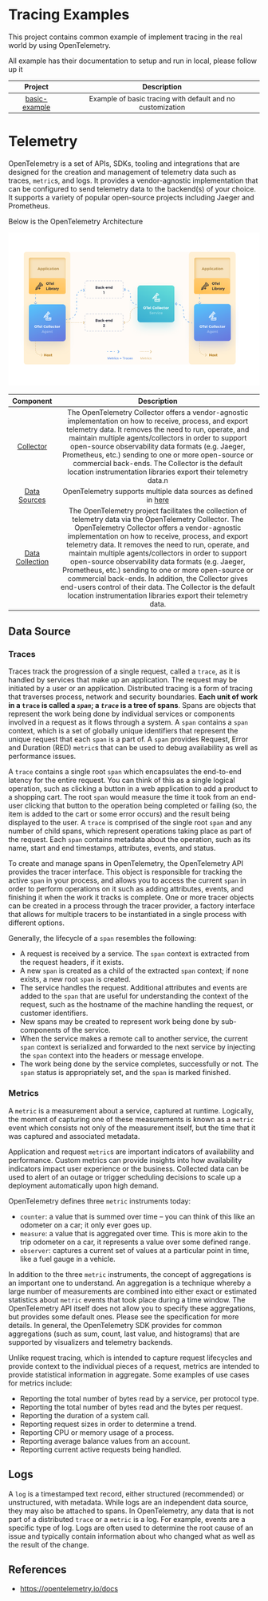 # Tracing Examples

This project contains common example of implement tracing in the real world by using OpenTelemetry.

All example has their documentation to setup and run in local, please follow up it

| Project | Description|
|:--:|:--:|
|[basic-example](https://github.com/GeminiWind/tracing-examples/blob/master/basic-example)| Example of basic tracing with default and no customization |



# Telemetry

OpenTelemetry is a set of APIs, SDKs, tooling and integrations that are designed for the creation and management of telemetry data such as traces, `metric`s, and logs. It provides a vendor-agnostic implementation that can be configured to send telemetry data to the backend(s) of your choice. It supports a variety of popular open-source projects including Jaeger and Prometheus.

Below is the OpenTelemetry Architecture

![OpenTelemetry Architecture](./OpenTelemetry-Arch.png)


| Component | Description|
|:--:|:--:|
| [Collector](https://opentelemetry.io/docs/concepts/components/#collector)| The OpenTelemetry Collector offers a vendor-agnostic implementation on how to receive, process, and export telemetry data. It removes the need to run, operate, and maintain multiple agents/collectors in order to support open-source observability data formats (e.g. Jaeger, Prometheus, etc.) sending to one or more open-source or commercial back-ends. The Collector is the default location instrumentation libraries export their telemetry data.n |
| [Data Sources](https://opentelemetry.io/docs/concepts/components/#collector)| OpenTelemetry supports multiple data sources as defined in [here]() |
|[Data Collection](https://opentelemetry.io/docs/concepts/data-collection/)| The OpenTelemetry project facilitates the collection of telemetry data via the OpenTelemetry Collector. The OpenTelemetry Collector offers a vendor-agnostic implementation on how to receive, process, and export telemetry data. It removes the need to run, operate, and maintain multiple agents/collectors in order to support open-source observability data formats (e.g. Jaeger, Prometheus, etc.) sending to one or more open-source or commercial back-ends. In addition, the Collector gives end-users control of their data. The Collector is the default location instrumentation libraries export their telemetry data.|

## Data Source

### Traces
Traces track the progression of a single request, called a `trace`, as it is handled by services that make up an application. The request may be initiated by a user or an application. Distributed tracing is a form of tracing that traverses process, network and security boundaries. **Each unit of work in a ``trace`` is called a *`span`*; a *`trace`* is a tree of **spans****. Spans are objects that represent the work being done by individual services or components involved in a request as it flows through a system. A `span` contains a `span` context, which is a set of globally unique identifiers that represent the unique request that each `span` is a part of. A `span` provides Request, Error and Duration (RED) `metric`s that can be used to debug availability as well as performance issues.

A `trace` contains a single root `span` which encapsulates the end-to-end latency for the entire request. You can think of this as a single logical operation, such as clicking a button in a web application to add a product to a shopping cart. The root `span` would measure the time it took from an end-user clicking that button to the operation being completed or failing (so, the item is added to the cart or some error occurs) and the result being displayed to the user. A `trace` is comprised of the single root `span` and any number of child spans, which represent operations taking place as part of the request. Each `span` contains metadata about the operation, such as its name, start and end timestamps, attributes, events, and status.

To create and manage spans in OpenTelemetry, the OpenTelemetry API provides the tracer interface. This object is responsible for tracking the active `span` in your process, and allows you to access the current `span` in order to perform operations on it such as adding attributes, events, and finishing it when the work it tracks is complete. One or more tracer objects can be created in a process through the tracer provider, a factory interface that allows for multiple tracers to be instantiated in a single process with different options.

Generally, the lifecycle of a `span` resembles the following:

- A request is received by a service. The `span` context is extracted from the request headers, if it exists.
- A new `span` is created as a child of the extracted `span` context; if none exists, a new root `span` is created.
- The service handles the request. Additional attributes and events are added to the `span` that are useful for understanding the context of the request, such as the hostname of the machine handling the request, or customer identifiers.
- New spans may be created to represent work being done by sub-components of the service.
- When the service makes a remote call to another service, the current `span` context is serialized and forwarded to the next service by injecting the `span` context into the headers or message envelope.
- The work being done by the service completes, successfully or not. The `span` status is appropriately set, and the `span` is marked finished.

### Metrics
A `metric` is a measurement about a service, captured at runtime. Logically, the moment of capturing one of these measurements is known as a `metric` event which consists not only of the measurement itself, but the time that it was captured and associated metadata.

Application and request `metric`s are important indicators of availability and performance. Custom metrics can provide insights into how availability indicators impact user experience or the business. Collected data can be used to alert of an outage or trigger scheduling decisions to scale up a deployment automatically upon high demand.

OpenTelemetry defines three `metric` instruments today:

- `counter`: a value that is summed over time – you can think of this like an odometer on a car; it only ever goes up.
- `measure`: a value that is aggregated over time. This is more akin to the trip odometer on a car, it represents a value over some defined range.
- `observer`: captures a current set of values at a particular point in time, like a fuel gauge in a vehicle.

In addition to the three `metric` instruments, the concept of aggregations is an important one to understand. An aggregation is a technique whereby a large number of measurements are combined into either exact or estimated statistics about `metric` events that took place during a time window. The OpenTelemetry API itself does not allow you to specify these aggregations, but provides some default ones. Please see the specification for more details. In general, the OpenTelemetry SDK provides for common aggregations (such as sum, count, last value, and histograms) that are supported by visualizers and telemetry backends.

Unlike request tracing, which is intended to capture request lifecycles and provide context to the individual pieces of a request, metrics are intended to provide statistical information in aggregate. Some examples of use cases for metrics include:

- Reporting the total number of bytes read by a service, per protocol type.
- Reporting the total number of bytes read and the bytes per request.
- Reporting the duration of a system call.
- Reporting request sizes in order to determine a trend.
- Reporting CPU or memory usage of a process.
- Reporting average balance values from an account.
- Reporting current active requests being handled.


## Logs
A `log` is a timestamped text record, either structured (recommended) or unstructured, with metadata. While logs are an independent data source, they may also be attached to spans. In OpenTelemetry, any data that is not part of a distributed `trace` or a `metric` is a log. For example, events are a specific type of log. Logs are often used to determine the root cause of an issue and typically contain information about who changed what as well as the result of the change.

## References
- https://opentelemetry.io/docs

